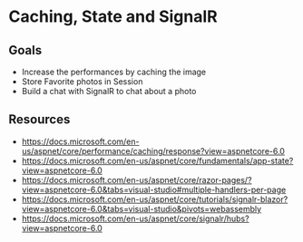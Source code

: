# Caching, State and SignalR

## Goals

- Increase the performances by caching the image
- Store Favorite photos in Session
- Build a chat with SignalR to chat about a photo

## Resources

- https://docs.microsoft.com/en-us/aspnet/core/performance/caching/response?view=aspnetcore-6.0
- https://docs.microsoft.com/en-us/aspnet/core/fundamentals/app-state?view=aspnetcore-6.0
- https://docs.microsoft.com/en-us/aspnet/core/razor-pages/?view=aspnetcore-6.0&tabs=visual-studio#multiple-handlers-per-page
- https://docs.microsoft.com/en-us/aspnet/core/tutorials/signalr-blazor?view=aspnetcore-6.0&tabs=visual-studio&pivots=webassembly
- https://docs.microsoft.com/en-us/aspnet/core/signalr/hubs?view=aspnetcore-6.0

